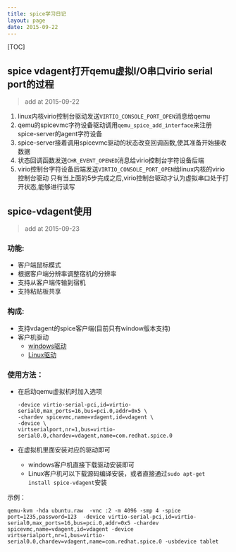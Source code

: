 ```yaml
---
title: spice学习日记
layout: page
date: 2015-09-22
---
```

[TOC]

## spice vdagent打开qemu虚拟I/O串口virio serial port的过程
> add at 2015-09-22

1. linux内核virio控制台驱动发送`VIRTIO_CONSOLE_PORT_OPEN`消息给qemu
2. qemu的spicevmc字符设备驱动调用`qemu_spice_add_interface`来注册spice-server的agent字符设备
3. spice-server接着调用spicevmc驱动的状态改变回调函数,使其准备开始接收数据
4. 状态回调函数发送`CHR_EVENT_OPENED`消息给virio控制台字符设备后端
5. virio控制台字符设备后端发送`VIRTIO_CONSOLE_PORT_OPEN`给linux内核的virio控制台驱动
只有当上面的5步完成之后,virio控制台驱动才认为虚拟串口处于打开状态,能够进行读写


## spice-vdagent使用
> add at 2015-09-23
### 功能:
- 客户端鼠标模式
- 根据客户端分辨率调整宿机的分辨率
- 支持从客户端传输到宿机
- 支持粘贴板共享
### 构成:
- 支持vdagent的spice客户端(目前只有window版本支持)
- 客户机驱动
    - [windows驱动][1]
    - [Linux驱动][2]
### 使用方法：
- 在启动qemu虚拟机时加入选项

    ```
    -device virtio-serial-pci,id=virtio-serial0,max_ports=16,bus=pci.0,addr=0x5 \
    -chardev spicevmc,name=vdagent,id=vdagent \
    -device \
    virtserialport,nr=1,bus=virtio-serial0.0,chardev=vdagent,name=com.redhat.spice.0
    ```

- 在虚拟机里面安装对应的驱动即可
    - windows客户机直接下载驱动安装即可
    - Linux客户机可以下载源码编译安装，或者直接通过`sudo apt-get install spice-vdagent`安装

示例：
```
qemu-kvm -hda ubuntu.raw  -vnc :2 -m 4096 -smp 4 -spice port=1235,password=123  -device virtio-serial-pci,id=virtio-serial0,max_ports=16,bus=pci.0,addr=0x5 -chardev spicevmc,name=vdagent,id=vdagent -device virtserialport,nr=1,bus=virtio-serial0.0,chardev=vdagent,name=com.redhat.spice.0 -usbdevice tablet
```
[1]: http://www.spice-space.org/download/windows/spice-guest-tools/spice-guest-tools-0.100.exe
[2]: http://www.spice-space.org/download/releases/spice-vdagent-0.16.0.tar.bz2
